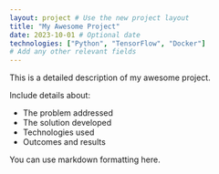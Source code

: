 ```yaml
---
layout: project # Use the new project layout
title: "My Awesome Project"
date: 2023-10-01 # Optional date
technologies: ["Python", "TensorFlow", "Docker"]
# Add any other relevant fields
---
```


This is a detailed description of my awesome project.

Include details about:
* The problem addressed
* The solution developed
* Technologies used
* Outcomes and results

You can use markdown formatting here.